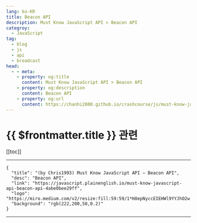 ```yaml
---
lang: ko-KR
title: Beacon API
description: Must Know JavaScript API > Beacon API
categroy:
  - JavaScript
tag: 
  - blog
  - js
  - api
  - broadcast
head:
  - - meta:
    - property: og:title
      content: Must Know JavaScript API > Beacon API
    - property: og:description
      content: Beacon API
    - property: og:url
      content: https://chanhi2000.github.io/crashcourse/js/must-know-javascript-api/beacon.html
---
```


# {{ $frontmatter.title }} 관련

[[toc]]

---

```component VPCard
{
  "title": "(by Chris1993) Must Know JavaScript API — Beacon API",
  "desc": "Beacon API",
  "link": "https://javascript.plainenglish.io/must-know-javascript-api-beacon-api-4abe0bee29ff",
  "logo": "https://miro.medium.com/v2/resize:fill:59:59/1*H8epNyccEIEHWl9YYJhO2w.png",
  "background": "rgb(222,200,50,0.2)"
}
```

---

<TagLinks />